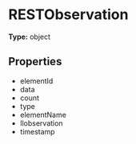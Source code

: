 # RESTObservation


**Type:** object

## Properties
* elementId
* data
* count
* type
* elementName
* llobservation
* timestamp
